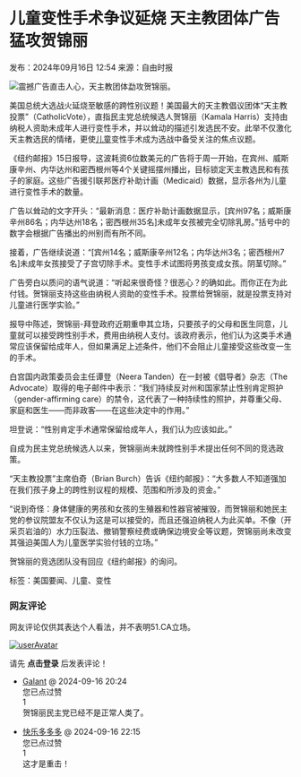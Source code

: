# 儿童变性手术争议延烧 天主教团体广告猛攻贺锦丽

发布：2024年09月16日 12:54 来源：自由时报

![震撼广告直击人心，天主教团体勐攻贺锦丽。](https://p0.51img.ca/i/66e862bc69d78.jpeg)

美国总统大选战火延烧至敏感的跨性别议题！美国最大的天主教倡议团体“天主教投票”（CatholicVote），直指民主党总统候选人贺锦丽（Kamala Harris）支持由纳税人资助未成年人进行变性手术，并以耸动的描述引发选民不安。此举不仅激化天主教选民的情绪，更使[儿童](https://info.51.ca/keywords/%E5%84%BF%E7%AB%A5 "有关 儿童 的更多信息")变性手术成为选战中备受关注的焦点议题。

《纽约邮报》15日报导，这波耗资6位数美元的广告将于周一开始，在宾州、威斯康辛州、内华达州和密西根州等4个关键摇摆州播出，目标锁定天主教选民和有孩子的家庭。这些广告援引联邦医疗补助计画（Medicaid）数据，显示各州为儿童进行变性手术的数量。

广告以耸动的文字开头：“最新消息：医疗补助计画数据显示，\[宾州97名；威斯康辛州86名；内华达州18名；密西根州35名\]未成年女孩被完全切除乳房。”括号中的数字会根据广告播出的州别而有所不同。

接着，广告继续说道：“\[宾州14名；威斯康辛州12名；内华达州3名；密西根州7名\]未成年女孩接受了子宫切除手术。变性手术试图将男孩变成女孩。阴茎切除。”

广告旁白以质问的语气说道：“听起来很奇怪？很恶心？的确如此。而你正在为此付钱。贺锦丽支持这些由纳税人资助的变性手术。投票给贺锦丽，就是投票支持对儿童进行医学实验。”

报导中陈述，贺锦丽-拜登政府近期重申其立场，只要孩子的父母和医生同意，儿童就可以接受跨性别手术，费用由纳税人支付。该政府表示，他们认为这类手术通常应该保留给成年人，但如果满足上述条件，他们不会阻止儿童接受这些改变一生的手术。

白宫国内政策委员会主任谭登（Neera Tanden）在一封被《倡导者》杂志（The Advocate）取得的电子邮件中表示：“我们持续反对州和国家禁止性别肯定照护（gender-affirming care）的禁令，这代表了一种持续性的照护，并尊重父母、家庭和医生——而非政客——在这些决定中的作用。”

坦登说：“性别肯定手术通常保留给成年人，我们认为应该如此。”

自成为民主党总统候选人以来，贺锦丽尚未就跨性别手术提出任何不同的竞选政策。

“天主教投票”主席伯奇（Brian Burch）告诉《纽约邮报》：“大多数人不知道强加在我们孩子身上的跨性别议程的规模、范围和所涉及的资金。”

“说到奇怪：身体健康的男孩和女孩的生殖器和性器官被摧毁，而贺锦丽和她民主党的参议院盟友不仅认为这是可以接受的，而且还强迫纳税人为此买单。不像（开采页岩油的）水力压裂法、撤销警察经费或确保边境安全等议题，贺锦丽尚未改变其强迫美国人为儿童医学实验付钱的立场。”

贺锦丽的竞选团队没有回应《纽约邮报》的询问。

标签：美国要闻、儿童、变性

### 网友评论

网友评论仅供其表达个人看法，并不表明51.CA立场。

[![userAvatar](//info.51.ca/assets/images/default-avatar.gif)](https://bbs.51.ca/space-uid-0.html)

请先 **点击登录** 后发表评论！ 

- [Galant](https://bbs.51.ca/space-uid-923593.html) @ 2024-09-16 20:24  
  您已点过赞  
  1  
  贺锦丽民主党已经不是正常人类了。

- [快乐多多多](https://bbs.51.ca/space-uid-856072.html) @ 2024-09-16 22:15  
  您已点过赞  
  1  
  这才是重击！